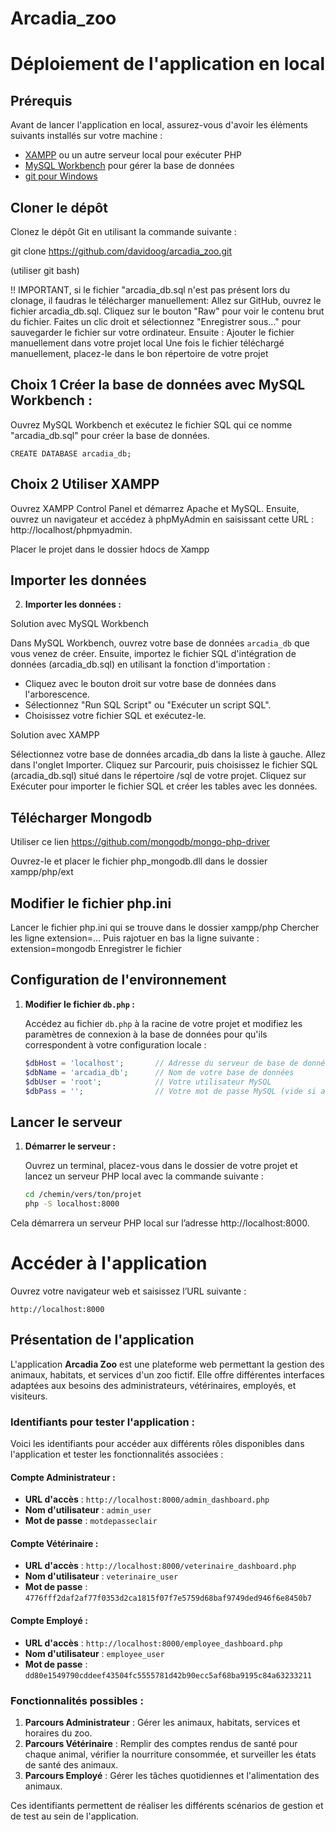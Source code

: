 # Arcadia_zoo

# Déploiement de l'application en local

## Prérequis

Avant de lancer l'application en local, assurez-vous d'avoir les éléments suivants installés sur votre machine :

- [XAMPP](https://www.apachefriends.org/index.html) ou un autre serveur local pour exécuter PHP
- [MySQL Workbench](https://www.mysql.com/products/workbench/) pour gérer la base de données
- [git pour Windows](https://git-scm.com/download/win)

## Cloner le dépôt

Clonez le dépôt Git en utilisant la commande suivante :   

git clone https://github.com/davidoog/arcadia_zoo.git

(utiliser git bash)




!! IMPORTANT, si le fichier "arcadia_db.sql n'est pas présent lors du clonage, il faudras le télécharger manuellement:
Allez sur GitHub, ouvrez le fichier arcadia_db.sql.
Cliquez sur le bouton "Raw" pour voir le contenu brut du fichier.
Faites un clic droit et sélectionnez "Enregistrer sous..." pour sauvegarder le fichier sur votre ordinateur.
Ensuite : Ajouter le fichier manuellement dans votre projet local
Une fois le fichier téléchargé manuellement, placez-le dans le bon répertoire de votre projet

## Choix 1	Créer la base de données avec MySQL Workbench :

Ouvrez MySQL Workbench et exécutez le fichier SQL qui ce nomme "arcadia_db.sql" pour créer la base de données.

    CREATE DATABASE arcadia_db;

## Choix 2       Utiliser XAMPP

Ouvrez XAMPP Control Panel et démarrez Apache et MySQL.
Ensuite, ouvrez un navigateur et accédez à phpMyAdmin en saisissant cette URL : http://localhost/phpmyadmin.

Placer le projet dans le dossier hdocs de Xampp

## Importer les données

2. **Importer les données :**

Solution avec MySQL Workbench

   Dans MySQL Workbench, ouvrez votre base de données `arcadia_db` que vous venez de créer. Ensuite, importez le fichier SQL d'intégration de données (arcadia_db.sql) en utilisant la fonction d'importation :

   - Cliquez avec le bouton droit sur votre base de données dans l'arborescence.
   - Sélectionnez "Run SQL Script" ou "Exécuter un script SQL".
   - Choisissez votre fichier SQL et exécutez-le.

Solution avec XAMPP

  Sélectionnez votre base de données arcadia_db dans la liste à gauche.
Allez dans l'onglet Importer.
Cliquez sur Parcourir, puis choisissez le fichier SQL (arcadia_db.sql) situé dans le répertoire /sql de votre projet.
Cliquez sur Exécuter pour importer le fichier SQL et créer les tables avec les données.

## Télécharger Mongodb

 Utiliser ce lien https://github.com/mongodb/mongo-php-driver

 Ouvrez-le et placer le fichier php_mongodb.dll dans le dossier xampp/php/ext 

## Modifier le fichier php.ini

  Lancer le fichier php.ini qui se trouve dans le dossier xampp/php
  Chercher les ligne extension=...   Puis rajotuer en bas la ligne suivante : extension=mongodb
  Enregistrer le fichier

## Configuration de l'environnement

1. **Modifier le fichier `db.php` :**

   Accédez au fichier `db.php` à la racine de votre projet et modifiez les paramètres de connexion à la base de données pour qu'ils correspondent à votre configuration locale :

   ```php
   $dbHost = 'localhost';       // Adresse du serveur de base de données
   $dbName = 'arcadia_db';      // Nom de votre base de données
   $dbUser = 'root';            // Votre utilisateur MySQL
   $dbPass = '';                // Votre mot de passe MySQL (vide si aucun mot de passe)


## Lancer le serveur

1. **Démarrer le serveur :**

   Ouvrez un terminal, placez-vous dans le dossier de votre projet et lancez un serveur PHP local avec la commande suivante :
   ```bash
   cd /chemin/vers/ton/projet
   php -S localhost:8000

Cela démarrera un serveur PHP local sur l’adresse http://localhost:8000.



# Accéder à l'application 
Ouvrez votre navigateur web et saisissez l’URL suivante :
	
 	http://localhost:8000


## Présentation de l'application

L'application **Arcadia Zoo** est une plateforme web permettant la gestion des animaux, habitats, et services d'un zoo fictif. Elle offre différentes interfaces adaptées aux besoins des administrateurs, vétérinaires, employés, et visiteurs.

### Identifiants pour tester l'application :

Voici les identifiants pour accéder aux différents rôles disponibles dans l'application et tester les fonctionnalités associées :

#### Compte Administrateur :
- **URL d'accès** : `http://localhost:8000/admin_dashboard.php`
- **Nom d'utilisateur** : `admin_user`
- **Mot de passe** : `motdepasseclair`

#### Compte Vétérinaire :
- **URL d'accès** : `http://localhost:8000/veterinaire_dashboard.php`
- **Nom d'utilisateur** : `veterinaire_user`
- **Mot de passe** : `4776fff2daf2af77f0353d2ca1815f07f7e5759d68baf9749ded946f6e8450b7`

#### Compte Employé :
- **URL d'accès** : `http://localhost:8000/employee_dashboard.php`
- **Nom d'utilisateur** : `employee_user`
- **Mot de passe** : `dd80e1549790cddeef43504fc5555781d42b90ecc5af68ba9195c84a63233211`

### Fonctionnalités possibles :

1. **Parcours Administrateur** : Gérer les animaux, habitats, services et horaires du zoo.
2. **Parcours Vétérinaire** : Remplir des comptes rendus de santé pour chaque animal, vérifier la nourriture consommée, et surveiller les états de santé des animaux.
3. **Parcours Employé** : Gérer les tâches quotidiennes et l'alimentation des animaux.

Ces identifiants permettent de réaliser les différents scénarios de gestion et de test au sein de l'application. 


